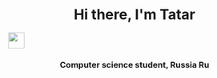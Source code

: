 <h1 align="center">Hi there, I'm Tatar</h1> 
<img src="https://github.com/blackcater/blackcater/raw/main/images/Hi.gif" height="32"/></h1>
<h3 align="center">Computer science student, Russia Ru</h3>
